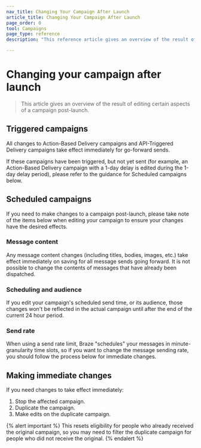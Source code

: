 ```yaml
---
nav_title: Changing Your Campaign After Launch
article_title: Changing Your Campaign After Launch
page_order: 0
tool: Campaigns
page_type: reference
description: "This reference article gives an overview of the result of editing certain aspects of a campaign post-launch."

---
```


# Changing your campaign after launch

> This article gives an overview of the result of editing certain aspects of a campaign post-launch.

## Triggered campaigns

All changes to Action-Based Delivery campaigns and API-Triggered Delivery campaigns take effect immediately for go-forward sends.

If these campaigns have been triggered, but not yet sent (for example, an Action-Based Delivery campaign with a 1-day delay is edited during the 1-day delay period), please refer to the guidance for Scheduled campaigns below.

## Scheduled campaigns

If you need to make changes to a campaign post-launch, please take note of the items below when editing your campaign to ensure your changes have the desired effects.

### Message content

Any message content changes (including titles, bodies, images, etc.) take effect immediately on saving for all message sends going forward. It is not possible to change the contents of messages that have already been dispatched.

### Scheduling and audience

If you edit your campaign's scheduled send time, or its audience, those changes won't be reflected in the actual campaign until after the end of the current 24 hour period.

### Send rate

When using a send rate limit, Braze "schedules" your messages in minute-granularity time slots, so if you want to change the message sending rate, you should follow the process below for immediate changes.

## Making immediate changes

If you need changes to take effect immediately:

1. Stop the affected campaign.
2. Duplicate the campaign.
3. Make edits on the duplicate campaign.

{% alert important %}
This resets eligibility for people who already received the original campaign, so you may need to filter the duplicate campaign for people who did not receive the original.
{% endalert %}
